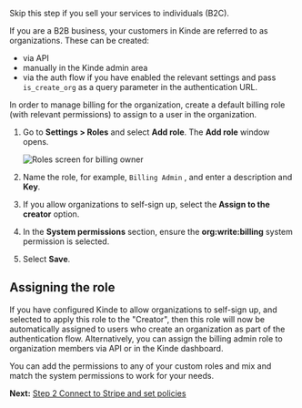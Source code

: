 
Skip this step if you sell your services to individuals (B2C).

If you are a B2B business, your customers in Kinde are referred to as organizations. These can be created:
* via API
* manually in the Kinde admin area
* via the auth flow if you have enabled the relevant settings and pass `is_create_org` as a query parameter in the authentication URL.

In order to manage billing for the organization, create a default billing role (with relevant permissions) to assign to a user in the organization. 

1. Go to **Settings > Roles** and select **Add role**. The **Add role** window opens.
    
    ![Roles screen for billing owner](https://imagedelivery.net/skPPZTHzSlcslvHjesZQcQ/96415552-a11b-4be3-e644-d9eaa2af6700/public)
    
2. Name the role, for example, `Billing Admin` , and enter a description and **Key**.
3. If you allow organizations to self-sign up, select the **Assign to the creator** option.
4. In the **System permissions** section, ensure the **org:write:billing** system permission is selected.
5. Select **Save**.
    
## Assigning the role

If you have configured Kinde to allow organizations to self-sign up, and selected to apply this role to the "Creator", then this role will now be automatically assigned to users who create an organization as part of the authentication flow. Alternatively, you can assign the billing admin role to organization members via API or in the Kinde dashboard. 

You can add the permissions to any of your custom roles and mix and match the system permissions to work for your needs.

**Next:** [Step 2 Connect to Stripe and set policies](/billing/get-started/connect-to-stripe/)
